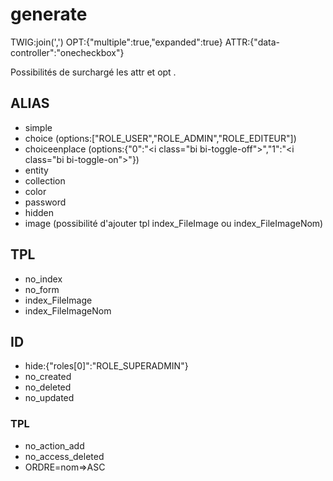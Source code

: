 # generate

TWIG:join(',')
OPT:{"multiple":true,"expanded":true}
ATTR:{"data-controller":"onecheckbox"}

Possibilités de surchargé les attr et opt .

## ALIAS

- simple
- choice (options:["ROLE_USER","ROLE_ADMIN","ROLE_EDITEUR"])
- choiceenplace (options:{"0":"<i class=\"bi bi-toggle-off\"></i>","1":"<i class=\"bi bi-toggle-on\"></i>"})
- entity
- collection
- color
- password
- hidden
- image (possibilité d'ajouter tpl index_FileImage ou index_FileImageNom)

## TPL

- no_index
- no_form
- index_FileImage
- index_FileImageNom

## ID

- hide:{"roles[0]":"ROLE_SUPERADMIN"}
- no_created
- no_deleted
- no_updated

### TPL

- no_action_add
- no_access_deleted
- ORDRE=nom=>ASC
